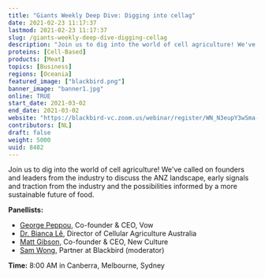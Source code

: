 ```yaml
---
title: "Giants Weekly Deep Dive: Digging into cellag"
date: 2021-02-23 11:17:37
lastmod: 2021-02-23 11:17:37
slug: /giants-weekly-deep-dive-digging-cellag
description: "Join us to dig into the world of cell agriculture! We've called on founders and leaders from the industry to discuss the ANZ landscape, early signals and traction from the industry and the possibilities informed by a more sustainable future of food.Panellists:"
proteins: [Cell-Based]
products: [Meat]
topics: [Business]
regions: [Oceania]
featured_image: ["blackbird.png"]
banner_image: "banner1.jpg"
online: TRUE
start_date: 2021-03-02
end_date: 2021-03-02
website: "https://blackbird-vc.zoom.us/webinar/register/WN_N3eupY3wSma-71evvKFrIw"
contributors: [NL]
draft: false
weight: 5000
uuid: 8482
---
```

<p>Join us to dig into the world of cell agriculture! We've called on founders and leaders from the industry to discuss the ANZ landscape, early signals and traction from the industry and the possibilities informed by a more sustainable future of food.</p>
<p><strong>Panellists:</strong></p>
<ul>
<li><a href="https://www.linkedin.com/in/peppou/">George Peppou</a>, Co-founder & CEO, Vow</li>
<li><a href="https://www.linkedin.com/in/bianca-le/">Dr. Bianca Lê</a>, Director of Cellular Agriculture Australia</li>
<li><a href="https://www.linkedin.com/in/mattgibsonnz/">Matt Gibson</a>, Co-founder & CEO, New Culture</li>
<li><a href="https://www.linkedin.com/in/samanthawong/">Sam Wong</a>, Partner at Blackbird (moderator)</li>
</ul>
<p><strong>Time:</strong> 8:00 AM in Canberra, Melbourne, Sydney</p>
